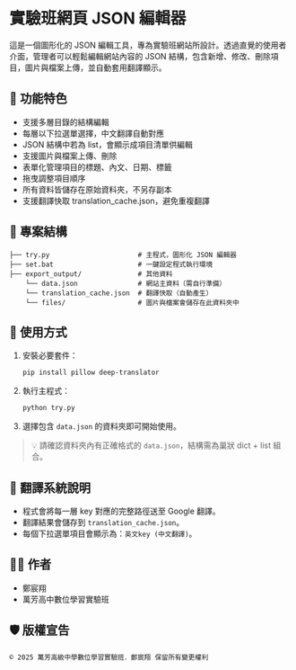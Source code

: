 # 實驗班網頁 JSON 編輯器

這是一個圖形化的 JSON 編輯工具，專為實驗班網站所設計。透過直覺的使用者介面，管理者可以輕鬆編輯網站內容的 JSON 結構，包含新增、修改、刪除項目，圖片與檔案上傳，並自動套用翻譯顯示。

## 🧩 功能特色

- 支援多層目錄的結構編輯
- 每層以下拉選單選擇，中文翻譯自動對應
- JSON 結構中若為 list，會顯示成項目清單供編輯
- 支援圖片與檔案上傳、刪除
- 表單化管理項目的標題、內文、日期、標籤
- 拖曳調整項目順序
- 所有資料皆儲存在原始資料夾，不另存副本
- 支援翻譯快取 translation_cache.json，避免重複翻譯

## 📁 專案結構

```
├── try.py                      # 主程式，圖形化 JSON 編輯器
├── set.bat                     # 一鍵設定程式執行環境
├── export_output/              # 其他資料
    └── data.json               # 網站主資料（需自行準備）
    └── translation_cache.json  # 翻譯快取（自動產生）
    └── files/                  # 圖片與檔案會儲存在此資料夾中
```

## 🚀 使用方式

1. 安裝必要套件：
    ```bash
    pip install pillow deep-translator
    ```

2. 執行主程式：
    ```bash
    python try.py
    ```

3. 選擇包含 `data.json` 的資料夾即可開始使用。

> 💡 請確認資料夾內有正確格式的 `data.json`，結構需為巢狀 dict + list 組合。

## 💬 翻譯系統說明

- 程式會將每一層 key 對應的完整路徑送至 Google 翻譯。
- 翻譯結果會儲存到 `translation_cache.json`。
- 每個下拉選單項目會顯示為：`英文key (中文翻譯)`。

## 👨‍💻 作者

- 鄭宸翔
- 萬芳高中數位學習實驗班

## 🛡️ 版權宣告

```
© 2025 萬芳高級中學數位學習實驗班．鄭宸翔 保留所有變更權利
```

